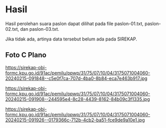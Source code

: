 # Hasil

Hasil perolehan suara paslon dapat dilihat pada file paslon-01.txt, paslon-02.txt, dan paslon-03.txt.

Jika tidak ada, artinya data tersebut belum ada pada SIREKAP.

## Foto C Plano

https://sirekap-obj-formc.kpu.go.id/91ac/pemilu/ppwp/31/75/07/10/04/3175071004060-20240215-091848--c5e0f7ca-707d-4ba0-8b84-eca7e463b917.jpg

https://sirekap-obj-formc.kpu.go.id/91ac/pemilu/ppwp/31/75/07/10/04/3175071004060-20240215-091908--244595e4-8c28-4439-8162-84b09c3f1335.jpg

https://sirekap-obj-formc.kpu.go.id/91ac/pemilu/ppwp/31/75/07/10/04/3175071004060-20240215-091926--0179366c-712b-4cb2-ba51-fce9de9a10e1.jpg
